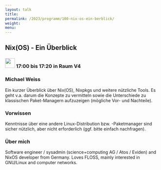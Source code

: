 ```yaml
---
layout: talk
title:
permalink: /2023/programm/100-nix-os-ein-berblick/
weight:
menu:
---
```

## Nix(OS) - Ein Überblick

### <img height = "32" src="../../../images/talk.svg"> 17:00 bis 17:20 in Raum V4

### Michael Weiss

Ein kurzer Überblick über Nix(OS), Nixpkgs und weitere nützliche Tools. Es geht v.a. darum die Konzepte zu vermitteln sowie die Unterschiede zu klassischen Paket-Managern aufzuzeigen (mögliche Vor- und Nachteile).

### Vorwissen

Kenntnisse über eine andere Linux-Distribution bzw. -Paketmanager sind sicher nützlich, aber nicht erforderlich (ggf. bitte einfach nachfragen).

### Über mich

Software engineer / sysadmin (science+computing AG / Atos / Eviden) and NixOS developer from Germany. Loves FLOSS, mainly interested in GNU/Linux and computer networks.

